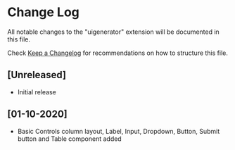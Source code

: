 # Change Log

All notable changes to the "uigenerator" extension will be documented in this file.

Check [Keep a Changelog](http://keepachangelog.com/) for recommendations on how to structure this file.

## [Unreleased]

- Initial release
## [01-10-2020]

- Basic Controls column layout, Label, Input, Dropdown, Button, Submit button and Table component added 